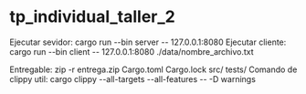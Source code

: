 # tp_individual_taller_2

Ejecutar sevidor: cargo run --bin server -- 127.0.0.1:8080
Ejecutar cliente: cargo run --bin client -- 127.0.0.1:8080 ./data/nombre_archivo.txt

Entregable: zip -r entrega.zip Cargo.toml Cargo.lock src/ tests/
Comando de clippy util: cargo clippy --all-targets --all-features -- -D warnings
